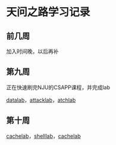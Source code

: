 # 天问之路学习记录
## 前几周
加入时间晚，以后再补
## 第九周
正在快速刷完NJU的CSAPP课程，并完成lab

[datalab](./WEEK9/datalab/datalab.md)，[attacklab](./WEEK9/attacklab/attacklab.md)，[atchlab](./WEEK9/archlab/archlab.md)

## 第十周

[cachelab](./WEEK10/cachelab/cachelab.md)，[shelllab](./WEEK10/shelllab/shelllab.md)，[cachelab](./WEEK10/malloclab/malloclab.md)

